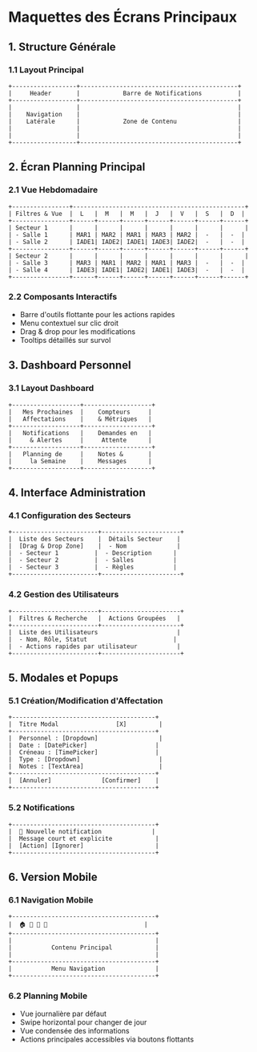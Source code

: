 # Maquettes des Écrans Principaux

## 1. Structure Générale

### 1.1 Layout Principal
```
+------------------+--------------------------------------------+
|     Header       |            Barre de Notifications          |
+------------------+--------------------------------------------+
|                  |                                            |
|    Navigation    |                                            |
|    Latérale      |            Zone de Contenu                 |
|                  |                                            |
|                  |                                            |
+------------------+--------------------------------------------+
```

## 2. Écran Planning Principal

### 2.1 Vue Hebdomadaire
```
+----------------+------------------------------------------------+
| Filtres & Vue  |  L   |  M   |  M   |  J   |  V   |  S   |  D  |
+----------------+------+------+------+------+------+------+------+
| Secteur 1      |      |      |      |      |      |      |      |
| - Salle 1      | MAR1 | MAR2 | MAR1 | MAR3 | MAR2 |  -   |  -  |
| - Salle 2      | IADE1| IADE2| IADE1| IADE3| IADE2|  -   |  -  |
+----------------+------+------+------+------+------+------+------+
| Secteur 2      |      |      |      |      |      |      |      |
| - Salle 3      | MAR3 | MAR1 | MAR2 | MAR1 | MAR3 |  -   |  -  |
| - Salle 4      | IADE3| IADE1| IADE2| IADE1| IADE3|  -   |  -  |
+----------------+------+------+------+------+------+------+------+
```

### 2.2 Composants Interactifs
- Barre d'outils flottante pour les actions rapides
- Menu contextuel sur clic droit
- Drag & drop pour les modifications
- Tooltips détaillés sur survol

## 3. Dashboard Personnel

### 3.1 Layout Dashboard
```
+-------------------+-------------------+
|   Mes Prochaines  |    Compteurs     |
|   Affectations    |    & Métriques   |
+-------------------+-------------------+
|   Notifications   |    Demandes en   |
|     & Alertes     |     Attente      |
+-------------------+-------------------+
|   Planning de     |    Notes &       |
|     la Semaine    |    Messages      |
+-------------------+-------------------+
```

## 4. Interface Administration

### 4.1 Configuration des Secteurs
```
+------------------------+----------------------+
|  Liste des Secteurs    |  Détails Secteur    |
|  [Drag & Drop Zone]    |  - Nom              |
|  - Secteur 1          |  - Description      |
|  - Secteur 2          |  - Salles           |
|  - Secteur 3          |  - Règles           |
+------------------------+----------------------+
```

### 4.2 Gestion des Utilisateurs
```
+------------------------+----------------------+
|  Filtres & Recherche   |  Actions Groupées   |
+------------------------+----------------------+
|  Liste des Utilisateurs                      |
|  - Nom, Rôle, Statut                        |
|  - Actions rapides par utilisateur           |
+------------------------+----------------------+
```

## 5. Modales et Popups

### 5.1 Création/Modification d'Affectation
```
+----------------------------------------+
|  Titre Modal                [X]         |
+----------------------------------------+
|  Personnel : [Dropdown]                 |
|  Date : [DatePicker]                   |
|  Créneau : [TimePicker]                |
|  Type : [Dropdown]                      |
|  Notes : [TextArea]                     |
+----------------------------------------+
|  [Annuler]              [Confirmer]    |
+----------------------------------------+
```

### 5.2 Notifications
```
+----------------------------------------+
|  🔔 Nouvelle notification              |
|  Message court et explicite            |
|  [Action] [Ignorer]                    |
+----------------------------------------+
```

## 6. Version Mobile

### 6.1 Navigation Mobile
```
+----------------------------------------+
|  🏠 👤 📅 🔔                           |
+----------------------------------------+
|                                        |
|           Contenu Principal            |
|                                        |
+----------------------------------------+
|           Menu Navigation              |
+----------------------------------------+
```

### 6.2 Planning Mobile
- Vue journalière par défaut
- Swipe horizontal pour changer de jour
- Vue condensée des informations
- Actions principales accessibles via boutons flottants 